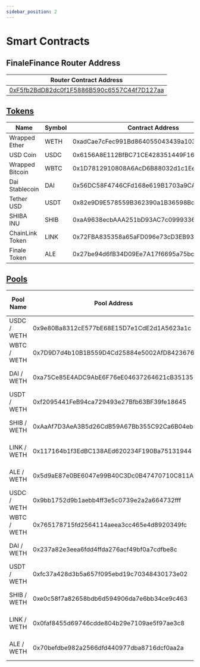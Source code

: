 ```yaml
---
sidebar_position: 2
---
```


# Smart Contracts

## FinaleFinance Router Address

| Router Contract Address |
| --- |
| [0xF5fb2BdD82dc0f1F5886B590c6557C44f7D127aa](https://github.com/FinaleFinance/finale-contracts/blob/main/core/Finale.sol) |

## [Tokens](https://github.com/FinaleFinance/testnet-addresses/blob/main/Addresses/contractAddresses.json)

| Name | Symbol | Contract Address | Decimals | Initial Supply |
| --- | --- | --- | --- | --- |
| Wrapped Ether | WETH | 0xadCae7cFec991Bd864055043439a103cbeF152f0 | 18 | 10000000000000.0 |
| USD Coin | USDC | 0x6156A8E112BfBC71CE428351449F16A4a99495E4 | 6 | 10000000000000.0 |
| Wrapped Bitcoin | WBTC | 0x1D7812910808A6AcD6B88032d1c1Ee4e0e3619c2 | 8 | 10000000000000.0 |
| Dai Stablecoin | DAI | 0x56DC58F4746CFd168e619B1703a9CAD80597a3a4 | 18 | 10000000000000.0 |
| Tether USD | USDT | 0x82e9D9E578559B362390a1B36598Bda28887E6a4 | 6 | 10000000000000.0 |
| SHIBA INU | SHIB | 0xaA9638ecbAAA251bD93AC7c09993368311572231 | 18 | 10000000000000.0 |
| ChainLink Token | LINK | 0x72FBA835358a65aFD096e73cD3EB93f76f019556 | 18 | 10000000000000.0 |
| Finale Token | ALE | 0x27be94d6fB34D09Ee7A17f6695a75bc0233EE62B | 18 | 10000000000000.0 |

## [Pools](https://github.com/FinaleFinance/testnet-addresses/blob/main/Addresses/poolAddresses.json)

| Pool Name | Pool Address | Swap Fee | Base Token | Base Token Address | Base Token Decimals | Quote Token | Quote Token Address | Quote Token Decimals |
| --- | --- | --- | --- | --- | --- | --- | --- | --- |
| USDC / WETH | 0x9e80Ba8312cE577bE68E15D7e1CdE2d1A5623a1c | 0.3 | USD Coin (USDC) | 0x6156A8E112BfBC71CE428351449F16A4a99495E4 | 6 | Wrapped Ether (WETH) | 0xadCae7cFec991Bd864055043439a103cbeF152f0 | 18 |
| WBTC / WETH | 0x7D9D7d4b10B1B559D4Cd25884e5002AfD8423676 | 0.3 | Wrapped Bitcoin (WBTC) | 0x1D7812910808A6AcD6B88032d1c1Ee4e0e3619c2 | 8 | Wrapped Ether (WETH) | 0xadCae7cFec991Bd864055043439a103cbeF152f0 | 18 |
| DAI / WETH | 0xa75Ce85E4ADC9AbE6F76eE04637264621cB35135 | 0.3 | Dai Stablecoin (DAI) | 0x56DC58F4746CFd168e619B1703a9CAD80597a3a4 | 18 | Wrapped Ether (WETH) | 0xadCae7cFec991Bd864055043439a103cbeF152f0 | 18 |
| USDT / WETH | 0xf2095441FeB94ca729493e27Bfb63BF39fe18645 | 0.3 | Tether USD (USDT) | 0x82e9D9E578559B362390a1B36598Bda28887E6a4 | 6 | Wrapped Ether (WETH) | 0xadCae7cFec991Bd864055043439a103cbeF152f0 | 18 |
| SHIB / WETH | 0xAaAf7D3AeA3B5d26CdB59A67Bb355C92Ca6B04eb | 0.3 | SHIBA INU (SHIB) | 0xaA9638ecbAAA251bD93AC7c09993368311572231 | 18 | Wrapped Ether (WETH) | 0xadCae7cFec991Bd864055043439a103cbeF152f0 | 18 |
| LINK / WETH | 0x117164b1f3EdBC138AEd620234F190Ba75131944 | 0.3 | ChainLink Token (LINK) | 0x72FBA835358a65aFD096e73cD3EB93f76f019556 | 18 | Wrapped Ether (WETH) | 0xadCae7cFec991Bd864055043439a103cbeF152f0 | 18 |
| ALE / WETH | 0x5d9aE87e0BE6047e99B40C3Dc0B47470710C811A | 0.3 | Finale Token (ALE) | 0x27be94d6fB34D09Ee7A17f6695a75bc0233EE62B | 18 | Wrapped Ether (WETH) | 0xadCae7cFec991Bd864055043439a103cbeF152f0 | 18 |
| USDC / WETH | 0x9bb1752d9b1aebb4ff3e5c0739e2a2a664732fff | 0.3 | USD Coin (USDC) | 0x6156A8E112BfBC71CE428351449F16A4a99495E4 | 6 | Wrapped Ether (WETH) | 0xadCae7cFec991Bd864055043439a103cbeF152f0 | 18 |
| WBTC / WETH | 0x765178715fd2564114aeea3cc465e4d8920349fc | 0.3 | Wrapped Bitcoin (WBTC) | 0x1D7812910808A6AcD6B88032d1c1Ee4e0e3619c2 | 8 | Wrapped Ether (WETH) | 0xadCae7cFec991Bd864055043439a103cbeF152f0 | 18 |
| DAI / WETH | 0x237a82e3eea6fdd4ffda276acf49bf0a7cdfbe8c | 0.3 | Dai Stablecoin (DAI) | 0x56DC58F4746CFd168e619B1703a9CAD80597a3a4 | 18 | Wrapped Ether (WETH) | 0xadCae7cFec991Bd864055043439a103cbeF152f0 | 18 |
| USDT / WETH | 0xfc37a428d3b5a657f095ebd19c70348430173e02 | 0.3 | Tether USD (USDT) | 0x82e9D9E578559B362390a1B36598Bda28887E6a4 | 6 | Wrapped Ether (WETH) | 0xadCae7cFec991Bd864055043439a103cbeF152f0 | 18 |
| SHIB / WETH | 0xe0c58f7a82658bdb6d594906da7e6bb34ce9c463 | 0.3 | SHIBA INU (SHIB) | 0xaA9638ecbAAA251bD93AC7c09993368311572231 | 18 | Wrapped Ether (WETH) | 0xadCae7cFec991Bd864055043439a103cbeF152f0 | 18 |
| LINK / WETH | 0x0faf8455d69746cdde804b29e7109ae5f97ae3c8 | 0.3 | ChainLink Token (LINK) | 0x72FBA835358a65aFD096e73cD3EB93f76f019556 | 18 | Wrapped Ether (WETH) | 0xadCae7cFec991Bd864055043439a103cbeF152f0 | 18 |
| ALE / WETH | 0x70befdbe982a2566dfd440977dba8716dcf0aa2a | 0.3 | Finale Token (ALE) | 0x27be94d6fB34D09Ee7A17f6695a75bc0233EE62B | 18 | Wrapped Ether (WETH) | 0xadCae7cFec991Bd864055043439a103cbeF152f0 | 18 |

